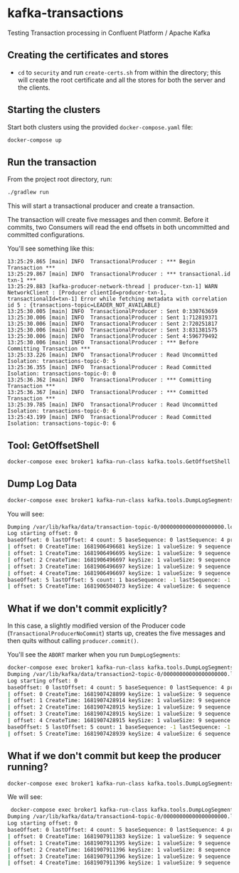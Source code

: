 # kafka-transactions

Testing Transaction processing in Confluent Platform / Apache Kafka

## Creating the certificates and stores

- `cd` to `security` and run `create-certs.sh` from within the directory; this will create the root certificate and all the stores for both the server and the clients.

## Starting the clusters

Start both clusters using the provided `docker-compose.yaml` file:

```bash
docker-compose up
```

## Run the transaction

From the project root directory, run:

```bash
./gradlew run
```

This will start a transactional producer and create a transaction.  

The transaction will create five messages and then commit.  Before it commits, two Consumers will read the end offsets in both uncommitted and committed configurations.

You'll see something like this:

```log
13:25:29.865 [main] INFO  TransactionalProducer : *** Begin Transaction ***
13:25:29.867 [main] INFO  TransactionalProducer : *** transactional.id txn-1 ***
13:25:29.883 [kafka-producer-network-thread | producer-txn-1] WARN  NetworkClient : [Producer clientId=producer-txn-1, transactionalId=txn-1] Error while fetching metadata with correlation id 5 : {transactions-topic=LEADER_NOT_AVAILABLE}
13:25:30.005 [main] INFO  TransactionalProducer : Sent 0:330763659
13:25:30.006 [main] INFO  TransactionalProducer : Sent 1:712819371
13:25:30.006 [main] INFO  TransactionalProducer : Sent 2:720251817
13:25:30.006 [main] INFO  TransactionalProducer : Sent 3:831381575
13:25:30.006 [main] INFO  TransactionalProducer : Sent 4:596779492
13:25:30.006 [main] INFO  TransactionalProducer : *** Before Committing Transaction ***
13:25:33.226 [main] INFO  TransactionalProducer : Read Uncommitted Isolation: transactions-topic-0: 5
13:25:36.355 [main] INFO  TransactionalProducer : Read Committed Isolation: transactions-topic-0: 0
13:25:36.362 [main] INFO  TransactionalProducer : *** Committing Transaction ***
13:25:36.367 [main] INFO  TransactionalProducer : *** Committed Transaction ***
13:25:39.785 [main] INFO  TransactionalProducer : Read Uncommitted Isolation: transactions-topic-0: 6
13:25:43.199 [main] INFO  TransactionalProducer : Read Committed Isolation: transactions-topic-0: 6
```

## Tool: GetOffsetShell

```bash
docker-compose exec broker1 kafka-run-class kafka.tools.GetOffsetShell --bootstrap-server http://localhost:9091 --topic transaction-topic
```

## Dump Log Data

```bash
docker-compose exec broker1 kafka-run-class kafka.tools.DumpLogSegments --deep-iteration --print-data-log --files /var/lib/kafka/data/transaction2-topic-0/00000000000000000000.log
```

You will see:

```bash
Dumping /var/lib/kafka/data/transaction-topic-0/00000000000000000000.log
Log starting offset: 0
baseOffset: 0 lastOffset: 4 count: 5 baseSequence: 0 lastSequence: 4 producerId: 0 producerEpoch: 0 partitionLeaderEpoch: 0 isTransactional: true isControl: false deleteHorizonMs: OptionalLong.empty position: 0 CreateTime: 1681906496697 size: 146 magic: 2 compresscodec: none crc: 2067214322 isvalid: true
| offset: 0 CreateTime: 1681906496681 keySize: 1 valueSize: 9 sequence: 0 headerKeys: [] key: 0 payload: 873343783
| offset: 1 CreateTime: 1681906496695 keySize: 1 valueSize: 9 sequence: 1 headerKeys: [] key: 1 payload: 202977431
| offset: 2 CreateTime: 1681906496697 keySize: 1 valueSize: 9 sequence: 2 headerKeys: [] key: 2 payload: 680382970
| offset: 3 CreateTime: 1681906496697 keySize: 1 valueSize: 9 sequence: 3 headerKeys: [] key: 3 payload: 883525738
| offset: 4 CreateTime: 1681906496697 keySize: 1 valueSize: 9 sequence: 4 headerKeys: [] key: 4 payload: 138158768
baseOffset: 5 lastOffset: 5 count: 1 baseSequence: -1 lastSequence: -1 producerId: 0 producerEpoch: 0 partitionLeaderEpoch: 0 isTransactional: true isControl: true deleteHorizonMs: OptionalLong.empty position: 146 CreateTime: 1681906504073 size: 78 magic: 2 compresscodec: none crc: 3680477367 isvalid: true
| offset: 5 CreateTime: 1681906504073 keySize: 4 valueSize: 6 sequence: -1 headerKeys: [] endTxnMarker: COMMIT coordinatorEpoch: 0
```

## What if we don't commit explicitly?

In this case, a slightly modified version of the Producer code (`TransactionalProducerNoCommit`) starts up, creates the five messages and then quits without calling `producer.commit()`.

You'll see the `ABORT` marker when you run `DumpLogSegments`:

```bash
docker-compose exec broker1 kafka-run-class kafka.tools.DumpLogSegments --deep-iteration --print-data-log --files /var/lib/kafka/data/transaction2-topic-0/00000000000000000000.log
Dumping /var/lib/kafka/data/transaction2-topic-0/00000000000000000000.log
Log starting offset: 0
baseOffset: 0 lastOffset: 4 count: 5 baseSequence: 0 lastSequence: 4 producerId: 1 producerEpoch: 1 partitionLeaderEpoch: 0 isTransactional: true isControl: false deleteHorizonMs: OptionalLong.empty position: 0 CreateTime: 1681907428915 size: 146 magic: 2 compresscodec: none crc: 27533021 isvalid: true
| offset: 0 CreateTime: 1681907428899 keySize: 1 valueSize: 9 sequence: 0 headerKeys: [] key: 0 payload: 128063084
| offset: 1 CreateTime: 1681907428914 keySize: 1 valueSize: 9 sequence: 1 headerKeys: [] key: 1 payload: 191011774
| offset: 2 CreateTime: 1681907428915 keySize: 1 valueSize: 9 sequence: 2 headerKeys: [] key: 2 payload: 808930906
| offset: 3 CreateTime: 1681907428915 keySize: 1 valueSize: 9 sequence: 3 headerKeys: [] key: 3 payload: 722537076
| offset: 4 CreateTime: 1681907428915 keySize: 1 valueSize: 9 sequence: 4 headerKeys: [] key: 4 payload: 848240914
baseOffset: 5 lastOffset: 5 count: 1 baseSequence: -1 lastSequence: -1 producerId: 1 producerEpoch: 1 partitionLeaderEpoch: 0 isTransactional: true isControl: true deleteHorizonMs: OptionalLong.empty position: 146 CreateTime: 1681907428939 size: 78 magic: 2 compresscodec: none crc: 3624580406 isvalid: true
| offset: 5 CreateTime: 1681907428939 keySize: 4 valueSize: 6 sequence: -1 headerKeys: [] endTxnMarker: ABORT coordinatorEpoch: 0
```

## What if we don't commit but keep the producer running?

```bash
docker-compose exec broker1 kafka-run-class kafka.tools.DumpLogSegments --deep-iteration --print-data-log --files /var/lib/kafka/data/transaction4-topic-0/00000000000000000000.log
```

We will see:

```bash
 docker-compose exec broker1 kafka-run-class kafka.tools.DumpLogSegments --deep-iteration --print-data-log --files /var/lib/kafka/data/transaction4-topic-0/00000000000000000000.log
Dumping /var/lib/kafka/data/transaction4-topic-0/00000000000000000000.log
Log starting offset: 0
baseOffset: 0 lastOffset: 4 count: 5 baseSequence: 0 lastSequence: 4 producerId: 2 producerEpoch: 0 partitionLeaderEpoch: 0 isTransactional: true isControl: false deleteHorizonMs: OptionalLong.empty position: 0 CreateTime: 1681907911396 size: 145 magic: 2 compresscodec: none crc: 152852574 isvalid: true
| offset: 0 CreateTime: 1681907911383 keySize: 1 valueSize: 9 sequence: 0 headerKeys: [] key: 0 payload: 726433482
| offset: 1 CreateTime: 1681907911395 keySize: 1 valueSize: 9 sequence: 1 headerKeys: [] key: 1 payload: 865240583
| offset: 2 CreateTime: 1681907911396 keySize: 1 valueSize: 8 sequence: 2 headerKeys: [] key: 2 payload: 32825830
| offset: 3 CreateTime: 1681907911396 keySize: 1 valueSize: 9 sequence: 3 headerKeys: [] key: 3 payload: 851138814
| offset: 4 CreateTime: 1681907911396 keySize: 1 valueSize: 9 sequence: 4 headerKeys: [] key: 4 payload: 481200393
```